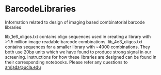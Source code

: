 # BarcodeLibraries
Information related to design of imaging based combinatorial barcode libraries

lib_1e6_oligos.txt contains oligo sequences used in creating a library with >1.5 million image readable barcode combinations.
lib_4e3_oligos.txt contains sequences for a smaller library with ~4000 combinations.
They both use 20bp units which we have found to produce strong signal in our screening.
Instructions for how these libraries are designed can be found in their corresponding notebooks.
Please refer any questions to amjada@ucla.edu